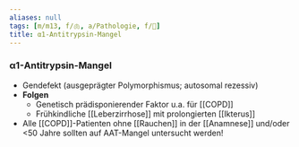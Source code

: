 ```yaml
---
aliases: null
tags: [m/m13, f/🫁, a/Pathologie, f/🧬]
title: α1-Antitrypsin-Mangel
---
```

### α1-Antitrypsin-Mangel
- Gendefekt (ausgeprägter Polymorphismus; autosomal rezessiv)
- **Folgen**
	- Genetisch prädisponierender Faktor u.a. für [[COPD]]
	- Frühkindliche [[Leberzirrhose]] mit prolongierten [[Ikterus]]
- Alle [[COPD]]-Patienten ohne [[Rauchen]] in der [[Anamnese]] und/oder <50 Jahre sollten auf AAT-Mangel untersucht werden!
